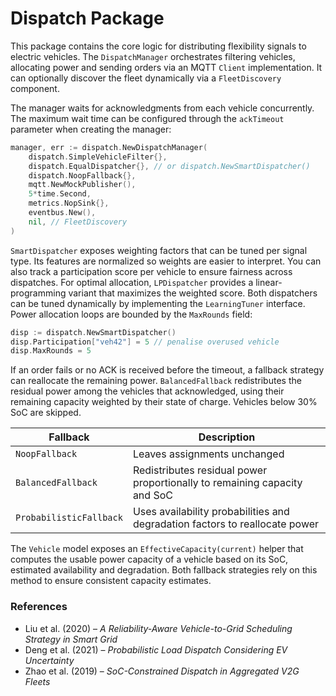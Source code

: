 # Dispatch Package

This package contains the core logic for distributing flexibility signals to electric vehicles. The `DispatchManager` orchestrates filtering vehicles, allocating power and sending orders via an MQTT `Client` implementation. It can optionally discover the fleet dynamically via a `FleetDiscovery` component.

The manager waits for acknowledgments from each vehicle concurrently. The maximum wait time can be configured through the `ackTimeout` parameter when creating the manager:

```go
manager, err := dispatch.NewDispatchManager(
    dispatch.SimpleVehicleFilter{},
    dispatch.EqualDispatcher{}, // or dispatch.NewSmartDispatcher()
    dispatch.NoopFallback{},
    mqtt.NewMockPublisher(),
    5*time.Second,
    metrics.NopSink{},
    eventbus.New(),
    nil, // FleetDiscovery
)
```

`SmartDispatcher` exposes weighting factors that can be tuned per signal type.
Its features are normalized so weights are easier to interpret. You can also
track a participation score per vehicle to ensure fairness across dispatches.
For optimal allocation, `LPDispatcher` provides a linear-programming variant
that maximizes the weighted score. Both dispatchers can be tuned dynamically by
implementing the `LearningTuner` interface. Power allocation loops are bounded
by the `MaxRounds` field:

```go
disp := dispatch.NewSmartDispatcher()
disp.Participation["veh42"] = 5 // penalise overused vehicle
disp.MaxRounds = 5
```

If an order fails or no ACK is received before the timeout, a fallback strategy can reallocate the remaining power.
`BalancedFallback` redistributes the residual power among the vehicles that acknowledged, using their remaining capacity weighted by their state of charge. Vehicles below 30% SoC are skipped.

| Fallback | Description |
|----------|-------------|
| `NoopFallback` | Leaves assignments unchanged |
| `BalancedFallback` | Redistributes residual power proportionally to remaining capacity and SoC |
| `ProbabilisticFallback` | Uses availability probabilities and degradation factors to reallocate power |

The `Vehicle` model exposes an `EffectiveCapacity(current)` helper that computes
the usable power capacity of a vehicle based on its SoC, estimated availability
and degradation. Both fallback strategies rely on this method to ensure
consistent capacity estimates.

### References
- Liu et al. (2020) – *A Reliability-Aware Vehicle-to-Grid Scheduling Strategy in Smart Grid*
- Deng et al. (2021) – *Probabilistic Load Dispatch Considering EV Uncertainty*
- Zhao et al. (2019) – *SoC-Constrained Dispatch in Aggregated V2G Fleets*
